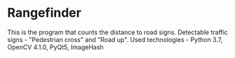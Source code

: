 # Rangefinder

This is the program that counts the distance to road signs.
Detectable traffic signs - "Pedestrian cross" and "Road up".
Used technologies - Python 3.7, OpenCV 4.1.0, PyQt5, ImageHash
